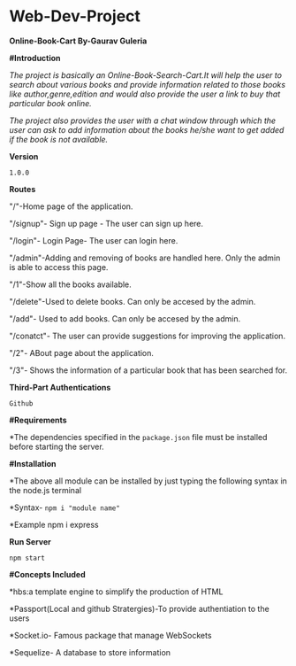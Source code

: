 # Web-Dev-Project
**Online-Book-Cart  By-Gaurav Guleria**

**#Introduction**

*The project is basically an Online-Book-Search-Cart.It will help the user to search about various books and provide information related to those books like author,genre,edition and would also provide the user a link to buy that particular book online.*

*The project also provides the user with a chat window through which the user can ask to add information about the books he/she want to get added if the book is not available.*

**Version**

`1.0.0`

**Routes**

"/"-Home page of the application.

"/signup"- Sign up page - The user can sign up here.

"/login"- Login Page- The user can login here.

"/admin"-Adding and removing of books are handled here. Only the admin is able to access this page.

"/1"-Show all the books available.

"/delete"-Used to delete books. Can only be accesed by the admin.

"/add"- Used to add books. Can only be accesed by the admin.

"/conatct"- The user can provide suggestions for improving the application.

"/2"- ABout page about the application.

"/3"- Shows the information of a particular book that has been searched for.

**Third-Part Authentications**

`Github` 


**#Requirements**

*The dependencies specified in the `package.json` file must be installed before starting the server.

**#Installation**

*The above all module can be installed by just typing the following syntax in the node.js terminal

*Syntax- `npm i "module name"`

*Example npm i express

**Run Server**

`npm start`

**#Concepts Included**

*hbs:a template engine to simplify the production of HTML

*Passport(Local and github Stratergies)-To provide authentiation to the users

*Socket.io- Famous package that manage WebSockets

*Sequelize- A database to store information

